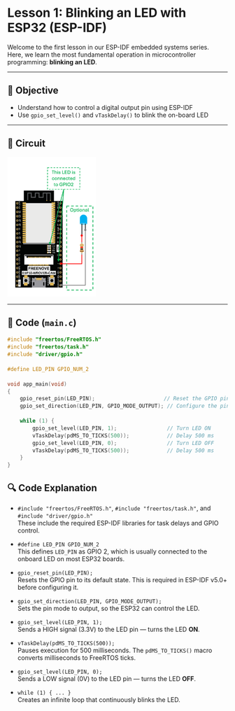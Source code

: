 # Lesson 1: Blinking an LED with ESP32 (ESP-IDF)

Welcome to the first lesson in our ESP-IDF embedded systems series.  
Here, we learn the most fundamental operation in microcontroller programming: **blinking an LED**.

---

## 🧠 Objective

- Understand how to control a digital output pin using ESP-IDF
- Use `gpio_set_level()` and `vTaskDelay()` to blink the on-board LED

---

## 🔌 Circuit

<img src="Circuit_lesson_01.png" style="width:40%; height:auto;">

---

## 📄 Code (`main.c`)

```c
#include "freertos/FreeRTOS.h"
#include "freertos/task.h"
#include "driver/gpio.h"

#define LED_PIN GPIO_NUM_2

void app_main(void)
{
    gpio_reset_pin(LED_PIN);                      // Reset the GPIO pin to its default state
    gpio_set_direction(LED_PIN, GPIO_MODE_OUTPUT); // Configure the pin as an output

    while (1) {
        gpio_set_level(LED_PIN, 1);                // Turn LED ON
        vTaskDelay(pdMS_TO_TICKS(500));            // Delay 500 ms
        gpio_set_level(LED_PIN, 0);                // Turn LED OFF
        vTaskDelay(pdMS_TO_TICKS(500));            // Delay 500 ms
    }
}
```
## 🔍 Code Explanation

- `#include "freertos/FreeRTOS.h"`, `#include "freertos/task.h"`, and `#include "driver/gpio.h"`  
  These include the required ESP-IDF libraries for task delays and GPIO control.

- `#define LED_PIN GPIO_NUM_2`  
  This defines `LED_PIN` as GPIO 2, which is usually connected to the onboard LED on most ESP32 boards.

- `gpio_reset_pin(LED_PIN);`  
  Resets the GPIO pin to its default state. This is required in ESP-IDF v5.0+ before configuring it.

- `gpio_set_direction(LED_PIN, GPIO_MODE_OUTPUT);`  
  Sets the pin mode to output, so the ESP32 can control the LED.

- `gpio_set_level(LED_PIN, 1);`  
  Sends a HIGH signal (3.3V) to the LED pin — turns the LED **ON**.

- `vTaskDelay(pdMS_TO_TICKS(500));`  
  Pauses execution for 500 milliseconds. The `pdMS_TO_TICKS()` macro converts milliseconds to FreeRTOS ticks.

- `gpio_set_level(LED_PIN, 0);`  
  Sends a LOW signal (0V) to the LED pin — turns the LED **OFF**.

- `while (1) { ... }`  
  Creates an infinite loop that continuously blinks the LED.